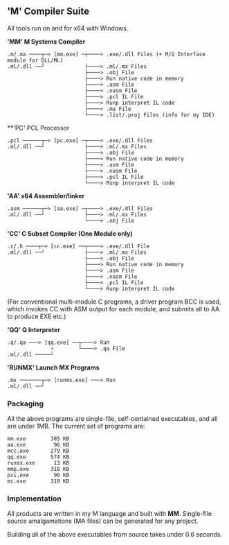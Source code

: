 ## 'M' Compiler Suite

All tools run on and for x64 with Windows.

**'MM' M Systems Compiler**
````
.m/.ma ────┬─> [mm.exe] ─┬────> .exe/.dll Files (+ M/Q Interface module for DLL/ML)
.ml/.dll ──┘             ├────> .ml/.mx Files
                         ├────> .obj File
                         ├────> Run native code in memory
                         ├────> .asm File
                         ├────> .nasm File
                         ├────> .pcl IL File
                         ├────> Runp interpret IL code
                         ├────> .ma File
                         └────> .list/.proj Files (info for my IDE)
````
**'PC' PCL Processor
````
.pcl ──────┬─> [pc.exe] ─┬────> .exe/.dll Files
.ml/.dll ──┘             ├────> .ml/.mx Files
                         ├────> .obj File
                         ├────> Run native code in memory
                         ├────> .asm File
                         ├────> .nasm File
                         ├────> .pcl IL File
                         └────> Runp interpret IL code                      
````
**'AA' x64 Assembler/linker**
````
.asm ──────┬─> [aa.exe] ─┬────> .exe/.dll Files
.ml/.dll ──┘             ├────> .ml/.mx Files
                         └────> .obj File
````
**'CC' C Subset Compiler (One Module only)**
````
.c/.h ────┬─> [cc.exe] ──┬────> .exe/.dll File
.ml/.dll ──┘             ├────> .ml/.mx Files
                         ├────> .obj File
                         ├────> Run native code in memory
                         ├────> .asm File
                         ├────> .nasm File
                         ├────> .pcl IL File
                         └────> Runp interpret IL code
````
(For conventional multi-module C programs, a driver program BCC is used, which invokes CC with ASM output for each module, and submits all to AA to produce EXE etc.)

**'QQ' Q Interpreter**
````
.q/.qa ───> [qq.exe] ──┬────> Run
              ↑	       └────> .qa File
.ml/.dll ─────┘ 

````
**'RUNMX' Launch MX Programs**
````
.mx ───────┬─> [runmx.exe] ───> Run
.ml/.dll ──┘
 ````

### Packaging

All the above programs are single-file, self-contained executables, and all are under 1MB. The current set of programs are:
````
mm.exe        385 KB
aa.exe         96 KB
mcc.exe       279 KB
qq.exe        574 KB
runmx.exe      13 KB
mmp.exe       318 KB
pci.exe        90 KB
mc.exe        319 KB
````


### Implementation

All products are written in my M language and built with **MM**. Single-file source amalgamations (MA files) can be generated for any project.

Building all of the above executables from source takes under 0.6 seconds.

